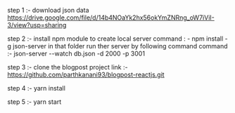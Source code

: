 step 1 :- download json data https://drive.google.com/file/d/14b4NOaYk2hx56okYmZNRng_oW7iViI-3/view?usp=sharing

step 2 :- install npm module to create local server command : - npm install -g json-server in that folder run ther server by following command command :- json-server --watch db.json -d 2000 -p 3001

step 3 :- clone the blogpost project link :- https://github.com/parthkanani93/blogpost-reactjs.git

step 4 :- yarn install

step 5 :- yarn start

